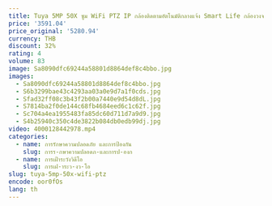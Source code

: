 ```yaml
---
title: Tuya 5MP 50X ซูม WiFi PTZ IP กล้องติดตามอัตโนมัติกลางแจ้ง Smart Life กล้องวงจรปิดไร้สายการเฝ้าระวังความปลอดภัยกล้อง Two WAY Audio
price: '3591.04'
price_original: '5280.94'
currency: THB
discount: 32%
rating: 4
volume: 83
image: Sa8090dfc69244a58801d8864def8c4bbo.jpg
images:
  - Sa8090dfc69244a58801d8864def8c4bbo.jpg
  - S6b3299bae43c4293aa03a0e9d7a1f0cds.jpg
  - Sfad32ff08c3b43f2b00a7440e9d54d8dL.jpg
  - S7814ba2f0de144c68fb4684eed6c1c62f.jpg
  - Sc704a4ea1955483fa85dc60d711d7a9d9.jpg
  - S4b25940c350c4de3822b084db0edb99dj.jpg
video: 4000128442978.mp4
categories:
  - name: การรักษาความปลอดภัย และการป้องกัน
    slug: การร-กษาความปลอดภ-และการป-องก
  - name: การเฝ้าระวังวิดีโอ
    slug: การเฝ-าระว-งว-โอ
slug: tuya-5mp-50x-wifi-ptz
encode: oor0fOs
lang: th
---
```

  